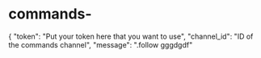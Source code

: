 # commands-
{
    "token": "Put your token here that you want to use",
    "channel_id": "ID of the commands channel",
    "message": ".follow gggdgdf"
